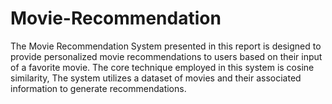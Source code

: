 # Movie-Recommendation
The Movie Recommendation System presented in this report is designed to provide personalized movie recommendations to users based on their input of a favorite movie. The core technique employed in this system is cosine similarity, The system utilizes a dataset of movies and their associated information to generate recommendations.
